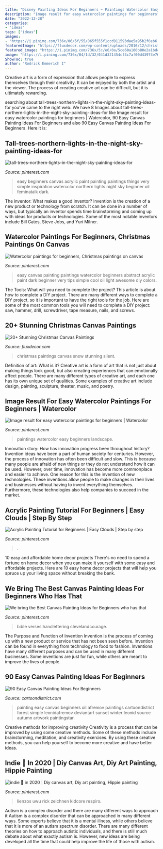 ```yaml
---
title: "Disney Painting Ideas For Beginners ~ Paintings Watercolor Easy Beginners Landscape"
description: "Image result for easy watercolor paintings for beginners"
date: "2022-12-28"
categories:
- "ideas"
tags: ["ideas"]
images:
- "https://i.pinimg.com/736x/06/5f/55/065f555f1ccd911593dae5a95b2f0eb6.jpg"
featuredImage: "https://fluxdecor.com/wp-content/uploads/2016/12/christmas-canvas-paintings/4-christmas-canvas-paintings.jpg"
featured_image: "https://i.pinimg.com/736x/5c/e6/0a/5ce60a160b80e2a1bdc3d2c724873ee3.jpg"
image: "https://i.pinimg.com/736x/04/1d/32/041d321454cf3c7af00d43973e76c1e3.jpg"
ShowToc: true
author: "Rodrick Emmerich I"
---
```



Creative art is a form of expression that allows people to express themselves through their creativity. It can be enjoyed by both the artist and the viewer. The process of creating creative art can be difficult, but it is ultimately rewarding.

	

		
searching about tall-trees-northern-lights-in-the-night-sky-painting-ideas-for you've came to the right web. We have 8 Images about tall-trees-northern-lights-in-the-night-sky-painting-ideas-for like Image result for easy watercolor paintings for beginners | Watercolor, 90 Easy Canvas Painting Ideas For Beginners and also 90 Easy Canvas Painting Ideas For Beginners. Here it is:
		
    
## Tall-trees-northern-lights-in-the-night-sky-painting-ideas-for

<img loading=lazy src="https://i.pinimg.com/736x/06/5f/55/065f555f1ccd911593dae5a95b2f0eb6.jpg" onerror="this.onerror=null;this.src='https://tse2.mm.bing.net/th?id=OIP.DC_mVFfCQW-OYzlcigJbSQHaJ4&amp;pid=15.1';" alt="tall-trees-northern-lights-in-the-night-sky-painting-ideas-for">

_Source: pinterest.com_

>easy beginners canvas acrylic paint painting paintings things very simple inspiration watercolor northern lights night sky beginner oil feminatalk dark. 

	

The inventor: What makes a good inventor?
Invention is the creation of a new product or technology from scratch. It can be done in a number of ways, but typically an inventor spends time brainstorming and coming up with ideas for products or technologies. Some of the most notable inventors include Bill Gates, Steve Jobs, and Yuri Milner.

    
## Watercolor Paintings For Beginners, Christmas Paintings On Canvas

<img loading=lazy src="https://i.pinimg.com/736x/f1/da/d3/f1dad31441e59c76e190d4be30620550--easy-watercolor-paintings-art-paintings.jpg" onerror="this.onerror=null;this.src='https://tse4.mm.bing.net/th?id=OIP.0iuXu__dBDD7YRGgDelBbgHaNL&amp;pid=15.1';" alt="Watercolor paintings for beginners, Christmas paintings on canvas">

_Source: pinterest.com_

>easy canvas painting paintings watercolor beginners abstract acrylic paint dark beginner very tips simple cool oil light awesome diy colors. 

	

The Tools: What will you need to complete the project?
This article is about how to complete a DIY project. There are many different ways to complete a DIY project, so it is important to have the right tools for the job. Here are some of the most common tools you will need to complete a DIY project: saw, hammer, drill, screwdriver, tape measure, nails, and screws.

    
## 20+ Stunning Christmas Canvas Paintings

<img loading=lazy src="https://fluxdecor.com/wp-content/uploads/2016/12/christmas-canvas-paintings/4-christmas-canvas-paintings.jpg" onerror="this.onerror=null;this.src='https://tse1.mm.bing.net/th?id=OIP.zHBcYno4lPKcd8sLarLK8wHaJi&amp;pid=15.1';" alt="20+ Stunning Christmas Canvas Paintings">

_Source: fluxdecor.com_

>christmas paintings canvas snow stunning silent. 

	

Definition of art: What is it?
Creative art is a form of art that is not just about making things look good, but also creating experiences that can emotionally affect people. There are many different types of creative art, and each one has its own unique set of qualities. Some examples of creative art include design, painting, sculpture, theater, music, and poetry.

    
## Image Result For Easy Watercolor Paintings For Beginners | Watercolor

<img loading=lazy src="https://i.pinimg.com/736x/77/fa/86/77fa862a525cb91d168977240886c462.jpg" onerror="this.onerror=null;this.src='https://tse2.mm.bing.net/th?id=OIP.buhhxcMdvR2rZQwF1AchgwHaKF&amp;pid=15.1';" alt="Image result for easy watercolor paintings for beginners | Watercolor">

_Source: pinterest.com_

>paintings watercolor easy beginners landscape. 

	

Innovation story: How has innovation progress been throughout history?
Invention ideas have been a part of human society for centuries. However, the process of innovation has often been difficult and slow. This is because many people are afraid of new things or they do not understand how it can be used. However, over time, innovation has become more commonplace and easier to achieve. One reason for this is the invention of new technologies. These inventions allow people to make changes in their lives and businesses without having to invent everything themselves. Furthermore, these technologies also help companies to succeed in the market.

    
## Acrylic Painting Tutorial For Beginners | Easy Clouds | Step By Step

<img loading=lazy src="https://i.pinimg.com/736x/44/8d/2e/448d2eb579f6323fdb715059ab2ff00c.jpg" onerror="this.onerror=null;this.src='https://tse1.mm.bing.net/th?id=OIP.sX-rQ1KItryRyIL8qUfDpAHaLH&amp;pid=15.1';" alt="Acrylic Painting Tutorial for Beginners | Easy Clouds | Step by step">

_Source: pinterest.com_

>. 

	

10 easy and affordable home decor projects
There's no need to spend a fortune on home decor when you can make it yourself with some easy and affordable projects. Here are 10 easy home decor projects that will help you spruce up your living space without breaking the bank.

    
## We Bring The Best Canvas Painting Ideas For Beginners Who Has That

<img loading=lazy src="https://i.pinimg.com/736x/5c/e6/0a/5ce60a160b80e2a1bdc3d2c724873ee3.jpg" onerror="this.onerror=null;this.src='https://tse1.mm.bing.net/th?id=OIP.aQkq4gcIOvg-NMndJGr-PwHaJ3&amp;pid=15.1';" alt="We bring the Best Canvas Painting Ideas for Beginners who has that">

_Source: pinterest.com_

>bible verses handlettering clevelandcourage. 

	

The Purpose and Function of Invention
Invention is the process of coming up with a new product or service that has not been seen before. Invention can be found in everything from technology to food to fashion. Inventions have many different purposes and can be used in many different businesses. Some inventions are just for fun, while others are meant to improve the lives of people.

    
## 90 Easy Canvas Painting Ideas For Beginners

<img loading=lazy src="http://www.cartoondistrict.com/wp-content/uploads/2017/06/Easy-Canvas-Painting-Ideas-For-Beginners0121.jpg" onerror="this.onerror=null;this.src='https://tse1.mm.bing.net/th?id=OIP.VFeVfGBtVk_imz1mTnhccwHaJ7&amp;pid=15.1';" alt="90 Easy Canvas Painting Ideas For Beginners">

_Source: cartoondistrict.com_

>painting easy canvas beginners oil afremov paintings cartoondistrict forest simple leonidafremov deviantart sunset winter leonid source autumn artwork paintingstar. 

	

Creative methods for improving creativity
Creativity is a process that can be improved by using some creative methods. Some of these methods include brainstorming, meditation, and creativity exercises. By using these creative methods, you can help yourself to become more creative and have better ideas.

    
## Indie 🍄 In 2020 | Diy Canvas Art, Diy Art Painting, Hippie Painting

<img loading=lazy src="https://i.pinimg.com/736x/04/1d/32/041d321454cf3c7af00d43973e76c1e3.jpg" onerror="this.onerror=null;this.src='https://tse3.mm.bing.net/th?id=OIP.bG1JmRkMQk9zE0Sk3nJGPAHaJ3&amp;pid=15.1';" alt="indie 🍄 in 2020 | Diy canvas art, Diy art painting, Hippie painting">

_Source: pinterest.com_

>lienzos uwu rick zeichnen kidcore respiro. 

	

Autism is a complex disorder and there are many different ways to approach it
Autism is a complex disorder that can be approached in many different ways. Some experts believe that it is a mental illness, while others believe that it is more of an autism spectrum disorder. There are many different theories on how to approach autistic individuals, and there is still much debate about what exactly autism is. However, new ideas are being developed all the time that could help improve the life of those with autism.

